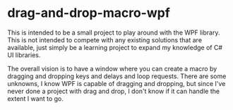 # drag-and-drop-macro-wpf

This is intended to be a small project to play around with the WPF library. This is not intended to compete with any existing solutions that are available, just simply be a learning project to expand my knowledge of C# UI libraries.

The overall vision is to have a window where you can create a macro by dragging and dropping keys and delays and loop requests. There are some unknowns, I know WPF is capable of dragging and dropping, but since I've never done a project with drag and drop, I don't know if it can handle the extent I want to go.

